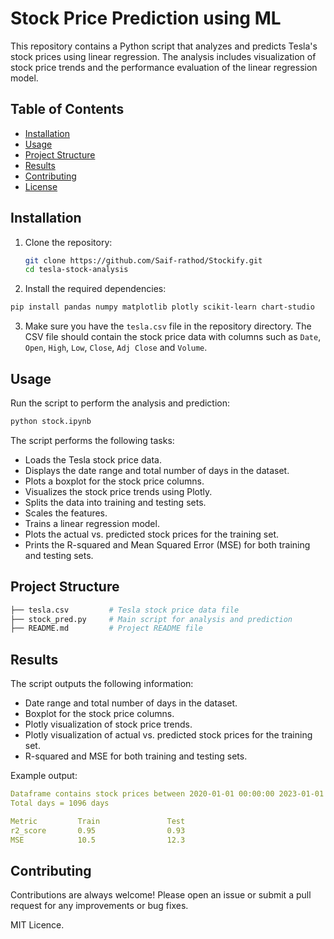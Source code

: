 
# Stock Price Prediction using ML

This repository contains a Python script that analyzes and predicts Tesla's stock prices using linear regression. The analysis includes visualization of stock price trends and the performance evaluation of the linear regression model.

## Table of Contents

- [Installation](#installation)
- [Usage](#usage)
- [Project Structure](#project-structure)
- [Results](#results)
- [Contributing](#contributing)
- [License](#license)

## Installation

1. Clone the repository:
   ```bash
   git clone https://github.com/Saif-rathod/Stockify.git
   cd tesla-stock-analysis

2. Install the required dependencies:
```bash
pip install pandas numpy matplotlib plotly scikit-learn chart-studio

```
3. Make sure you have the `tesla.csv` file in the repository directory. The CSV file should contain the stock price data with columns such as `Date`, `Open`, `High`, `Low`, `Close`, `Adj Close` and `Volume`.


## Usage

Run the script to perform the analysis and prediction:

```python
python stock.ipynb

```

The script performs the following tasks:

- Loads the Tesla stock price data.
- Displays the date range and total number of days in the dataset.
- Plots a boxplot for the stock price columns.
- Visualizes the stock price trends using Plotly.
- Splits the data into training and testing sets.
- Scales the features.
- Trains a linear regression model.
- Plots the actual vs. predicted stock prices for the training set.
- Prints the R-squared and Mean Squared Error (MSE) for both training and testing sets.


## Project Structure

```bash
├── tesla.csv         # Tesla stock price data file
├── stock_pred.py     # Main script for analysis and prediction
├── README.md         # Project README file
```
## Results

The script outputs the following information:

- Date range and total number of days in the dataset.
- Boxplot for the stock price columns.
- Plotly visualization of stock price trends.
- Plotly visualization of actual vs. predicted stock prices for the training set.
- R-squared and MSE for both training and testing sets.

Example output: 
``` yaml
Dataframe contains stock prices between 2020-01-01 00:00:00 2023-01-01 00:00:00
Total days = 1096 days

Metric         Train               Test               
r2_score       0.95                0.93               
MSE            10.5                12.3               
```

## Contributing

Contributions are always welcome!
Please open an issue or submit a pull request for any improvements or bug fixes.

MIT Licence.


